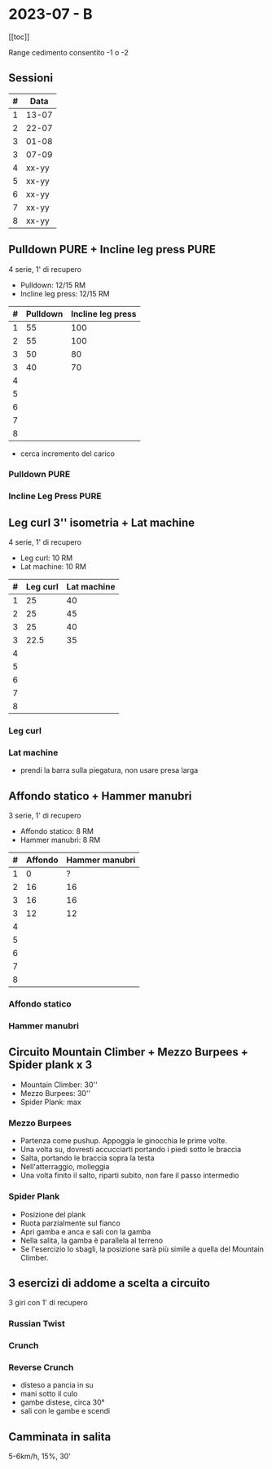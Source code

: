 # 2023-07 - B

[[toc]]

Range cedimento consentito -1 o -2

## Sessioni

| #   | Data  |
| --- | ----- |
| 1   | 13-07 |
| 2   | 22-07 |
| 3   | 01-08 |
| 3   | 07-09 |
| 4   | xx-yy |
| 5   | xx-yy |
| 6   | xx-yy |
| 7   | xx-yy |
| 8   | xx-yy |

## Pulldown PURE + Incline leg press PURE

4 serie, 1' di recupero

- Pulldown: 12/15 RM
- Incline leg press: 12/15 RM

| #   | Pulldown | Incline leg press |
| --- | -------- | ----------------- |
| 1   | 55       | 100               |
| 2   | 55       | 100               |
| 3   | 50       | 80                |
| 3   | 40       | 70                |
| 4   |          |                   |
| 5   |          |                   |
| 6   |          |                   |
| 7   |          |                   |
| 8   |          |                   |

- cerca incremento del carico

### Pulldown PURE

### Incline Leg Press PURE

## Leg curl 3'' isometria + Lat machine

4 serie, 1' di recupero

- Leg curl: 10 RM
- Lat machine: 10 RM

| #   | Leg curl | Lat machine |
| --- | -------- | ----------- |
| 1   | 25       | 40          |
| 2   | 25       | 45          |
| 3   | 25       | 40          |
| 3   | 22.5     | 35          |
| 4   |          |             |
| 5   |          |             |
| 6   |          |             |
| 7   |          |             |
| 8   |          |             |

### Leg curl

### Lat machine

- prendi la barra sulla piegatura, non usare presa larga

## Affondo statico + Hammer manubri

3 serie, 1' di recupero

- Affondo statico: 8 RM
- Hammer manubri: 8 RM

| #   | Affondo | Hammer manubri |
| --- | ------- | -------------- |
| 1   | 0       | ?              |
| 2   | 16      | 16             |
| 3   | 16      | 16             |
| 3   | 12      | 12             |
| 4   |         |                |
| 5   |         |                |
| 6   |         |                |
| 7   |         |                |
| 8   |         |                |

### Affondo statico

### Hammer manubri

## Circuito Mountain Climber + Mezzo Burpees + Spider plank x 3

- Mountain Climber: 30''
- Mezzo Burpees: 30''
- Spider Plank: max

### Mezzo Burpees

- Partenza come pushup. Appoggia le ginocchia le prime volte.
- Una volta su, dovresti accucciarti portando i piedi sotto le braccia
- Salta, portando le braccia sopra la testa
- Nell'atterraggio, molleggia
- Una volta finito il salto, riparti subito, non fare il passo intermedio

### Spider Plank

- Posizione del plank
- Ruota parzialmente sul fianco
- Apri gamba e anca e sali con la gamba
- Nella salita, la gamba è parallela al terreno
- Se l'esercizio lo sbagli, la posizione sarà più simile a quella del Mountain Climber.

## 3 esercizi di addome a scelta a circuito

3 giri con 1' di recupero

### Russian Twist

### Crunch

### Reverse Crunch

- disteso a pancia in su
- mani sotto il culo
- gambe distese, circa 30°
- sali con le gambe e scendi

## Camminata in salita

5-6km/h, 15%, 30'
